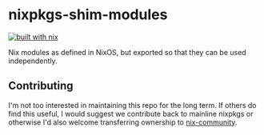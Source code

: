 # nixpkgs-shim-modules
[![built with nix](https://builtwithnix.org/badge.svg)](https://builtwithnix.org)

Nix modules as defined in NixOS, but exported so that they can be used independently.

## Contributing

I'm not too interested in maintaining this repo for the long term. If others do find this useful, I would suggest
we contribute back to mainline nixpkgs or otherwise I'd also welcome transferring ownership to [nix-community](https://github.com/nix-community).
